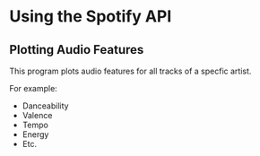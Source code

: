 # Using the Spotify API
## Plotting Audio Features

This program plots audio features for all tracks of a specfic artist.

For example:
- Danceability
- Valence
- Tempo
- Energy
- Etc.
